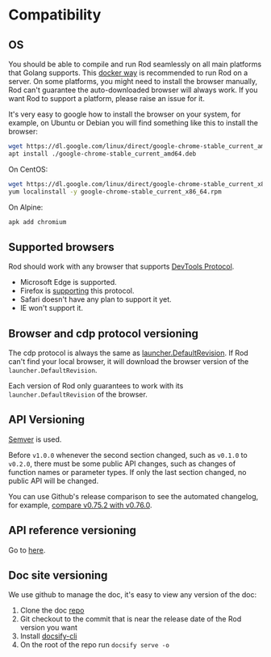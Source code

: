 # Compatibility

## OS

You should be able to compile and run Rod seamlessly on all main platforms that Golang supports.
This [docker way](/custom-launch.md?id=remotely-manage-the-launcher) is recommended to run Rod on a server.
On some platforms, you might need to install the browser manually, Rod can't guarantee the auto-downloaded browser will always work.
If you want Rod to support a platform, please raise an issue for it.

It's very easy to google how to install the browser on your system, for example,
on Ubuntu or Debian you will find something like this to install the browser:

```bash
wget https://dl.google.com/linux/direct/google-chrome-stable_current_amd64.deb
apt install ./google-chrome-stable_current_amd64.deb
```

On CentOS:

```bash
wget https://dl.google.com/linux/direct/google-chrome-stable_current_x86_64.rpm
yum localinstall -y google-chrome-stable_current_x86_64.rpm
```

On Alpine:

```bash
apk add chromium
```

## Supported browsers

Rod should work with any browser that supports [DevTools Protocol](https://chromedevtools.github.io/devtools-protocol/).

- Microsoft Edge is supported.
- Firefox is [supporting](https://wiki.mozilla.org/Remote) this protocol.
- Safari doesn't have any plan to support it yet.
- IE won't support it.

## Browser and cdp protocol versioning

The cdp protocol is always the same as [launcher.DefaultRevision](https://pkg.go.dev/github.com/go-rod/rod/lib/launcher#DefaultRevision).
If Rod can't find your local browser, it will download the browser version of the `launcher.DefaultRevision`.

Each version of Rod only guarantees to work with its `launcher.DefaultRevision` of the browser.

## API Versioning

[Semver](https://semver.org/) is used.

Before `v1.0.0` whenever the second section changed, such as `v0.1.0` to `v0.2.0`, there must be some public API changes, such as changes of function names or parameter types. If only the last section changed, no public API will be changed.

You can use Github's release comparison to see the automated changelog, for example, [compare v0.75.2 with v0.76.0](https://github.com/go-rod/rod/compare/v0.75.2...v0.76.0).

## API reference versioning

Go to [here](https://pkg.go.dev/github.com/go-rod/rod?tab=versions).

## Doc site versioning

We use github to manage the doc, it's easy to view any version of the doc:

1. Clone the doc [repo](https://github.com/go-rod/go-rod.github.io.git)
2. Git checkout to the commit that is near the release date of the Rod version you want
3. Install [docsify-cli](https://docsify.js.org/#/quickstart)
4. On the root of the repo run `docsify serve -o`
